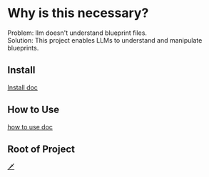 # Why is this necessary?

Problem: llm doesn't understand blueprint files.  
Solution: This project enables LLMs to understand and manipulate blueprints.

## Install
[Install doc](docs/install.md)

## How to Use
[how to use doc](docs/howtouse.md)












## Root of Project
[🗡](https://github.com/LSG7/NorthStar/blob/main/README.md)
